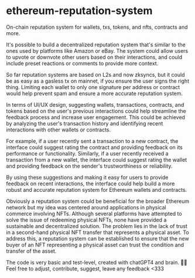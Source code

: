 # ethereum-reputation-system
On-chain reputation system for wallets, txs, tokens, and nfts, contracts and more. 

It's possible to build a decentralized reputation system that's similar to the ones used by platforms like Amazon or eBay. The system could allow users to upvote or downvote other users based on their interactions, and could include preset reactions or comments to provide more context.

So far reputation systems are based on L2s and now zksyncs, but it could be as easy as a gasless tx on mainnet, if you ensure the user signs the right thing. Limiting each wallet to only one signature per address or contract would help prevent spam and ensure a more accurate reputation system.

In terms of UI/UX design, suggesting wallets, transactions, contracts, and tokens based on the user's previous interactions could help streamline the feedback process and increase user engagement. This could be achieved by analyzing the user's transaction history and identifying recent interactions with other wallets or contracts.

For example, if a user recently sent a transaction to a new contract, the interface could suggest rating the contract and providing feedback on its performance or functionality. Similarly, if a user recently received a transaction from a new wallet, the interface could suggest rating the wallet and providing feedback on the sender's trustworthiness or reliability.

By using these suggestions and making it easy for users to provide feedback on recent interactions, the interface could help build a more robust and accurate reputation system for Ethereum wallets and contracts.

Obviously a  reputation  system could be  beneficial for the broader Ethereum network but my idea was centered around applications in physical commerce involving NFTs. Although several platforms have attempted to solve the issue of redeeming physical NFTs, none have provided a sustainable and decentralized solution. The problem lies in the lack of trust in a second-hand physical NFT transfer that represents a physical asset. To address this, a reputation system can be established to ensure that the new buyer of an NFT representing a physical asset can trust the condition and transfer of the asset.

The code is very basic and test-level, created with chatGPT4 and brain. 🤖🧠
Feel free to adjust, contribute, suggest, leave any feedback <333

